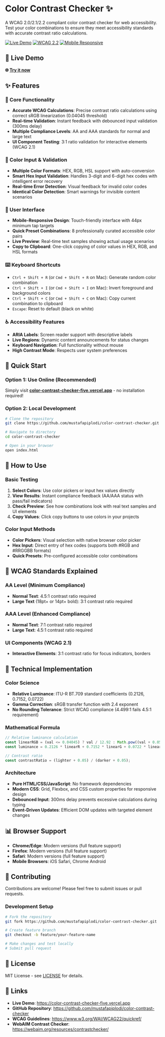 # Color Contrast Checker ✨

A WCAG 2.0/2.1/2.2 compliant color contrast checker for web accessibility. Test your color combinations to ensure they meet accessibility standards with accurate contrast ratio calculations.

[![Live Demo](https://img.shields.io/badge/Live%20Demo-Available-brightgreen)](https://color-contrast-checker-five.vercel.app)
[![WCAG 2.2](https://img.shields.io/badge/WCAG-2.2%20Compliant-blue)](https://www.w3.org/WAI/WCAG22/quickref/)
[![Mobile Responsive](https://img.shields.io/badge/Mobile-Responsive-orange)](https://color-contrast-checker-five.vercel.app)

## 🚀 Live Demo

**🌐 [Try it now](https://color-contrast-checker-five.vercel.app)**

## ✨ Features

### 🎯 Core Functionality
- **Accurate WCAG Calculations**: Precise contrast ratio calculations using correct sRGB linearization (0.04045 threshold)
- **Real-time Validation**: Instant feedback with debounced input validation (300ms delay)
- **Multiple Compliance Levels**: AA and AAA standards for normal and large text
- **UI Component Testing**: 3:1 ratio validation for interactive elements (WCAG 2.1)

### 🎨 Color Input & Validation
- **Multiple Color Formats**: HEX, RGB, HSL support with auto-conversion
- **Smart Hex Input Validation**: Handles 3-digit and 6-digit hex codes with intelligent error recovery
- **Real-time Error Detection**: Visual feedback for invalid color codes
- **Identical Color Detection**: Smart warnings for invisible content scenarios

### 📱 User Interface
- **Mobile-Responsive Design**: Touch-friendly interface with 44px minimum tap targets
- **Quick Preset Combinations**: 8 professionally curated accessible color pairs
- **Live Preview**: Real-time text samples showing actual usage scenarios
- **Copy to Clipboard**: One-click copying of color values in HEX, RGB, and HSL formats

### ⌨️ Keyboard Shortcuts
- `Ctrl + Shift + R` (or `Cmd + Shift + R` on Mac): Generate random color combination
- `Ctrl + Shift + I` (or `Cmd + Shift + I` on Mac): Invert foreground and background colors
- `Ctrl + Shift + C` (or `Cmd + Shift + C` on Mac): Copy current combination to clipboard
- `Escape`: Reset to default (black on white)

### ♿ Accessibility Features
- **ARIA Labels**: Screen reader support with descriptive labels
- **Live Regions**: Dynamic content announcements for status changes
- **Keyboard Navigation**: Full functionality without mouse
- **High Contrast Mode**: Respects user system preferences

## 🚀 Quick Start

### Option 1: Use Online (Recommended)
Simply visit **[color-contrast-checker-five.vercel.app](https://color-contrast-checker-five.vercel.app)** - no installation required!

### Option 2: Local Development
```bash
# Clone the repository
git clone https://github.com/mustafapiplodi/color-contrast-checker.git

# Navigate to directory
cd color-contrast-checker

# Open in your browser
open index.html
```

## 📖 How to Use

### Basic Testing
1. **Select Colors**: Use color pickers or input hex values directly
2. **View Results**: Instant compliance feedback (AA/AAA status with pass/fail indicators)
3. **Check Preview**: See how combinations look with real text samples and UI elements
4. **Copy Values**: Click copy buttons to use colors in your projects

### Color Input Methods
- **Color Pickers**: Visual selection with native browser color picker
- **Hex Input**: Direct entry of hex codes (supports both #RGB and #RRGGBB formats)
- **Quick Presets**: Pre-configured accessible color combinations

## 🧠 WCAG Standards Explained

### AA Level (Minimum Compliance)
- **Normal Text**: 4.5:1 contrast ratio required
- **Large Text** (18pt+ or 14pt+ bold): 3:1 contrast ratio required

### AAA Level (Enhanced Compliance)
- **Normal Text**: 7:1 contrast ratio required
- **Large Text**: 4.5:1 contrast ratio required

### UI Components (WCAG 2.1)
- **Interactive Elements**: 3:1 contrast ratio for focus indicators, borders

## 🔬 Technical Implementation

### Color Science
- **Relative Luminance**: ITU-R BT.709 standard coefficients (0.2126, 0.7152, 0.0722)
- **Gamma Correction**: sRGB transfer function with 2.4 exponent
- **No Rounding Tolerance**: Strict WCAG compliance (4.499:1 fails 4.5:1 requirement)

### Mathematical Formula
```javascript
// Relative luminance calculation
const linearRGB = (val <= 0.04045) ? val / 12.92 : Math.pow((val + 0.055) / 1.055, 2.4);
const luminance = 0.2126 * linearR + 0.7152 * linearG + 0.0722 * linearB;

// Contrast ratio
const contrastRatio = (lighter + 0.05) / (darker + 0.05);
```

### Architecture
- **Pure HTML/CSS/JavaScript**: No framework dependencies
- **Modern CSS**: Grid, Flexbox, and CSS custom properties for responsive design
- **Debounced Input**: 300ms delay prevents excessive calculations during typing
- **Event-Driven Updates**: Efficient DOM updates with targeted element changes

## 📊 Browser Support

- **Chrome/Edge**: Modern versions (full feature support)
- **Firefox**: Modern versions (full feature support)
- **Safari**: Modern versions (full feature support)
- **Mobile Browsers**: iOS Safari, Chrome Android

## 🤝 Contributing

Contributions are welcome! Please feel free to submit issues or pull requests.

### Development Setup
```bash
# Fork the repository
git fork https://github.com/mustafapiplodi/color-contrast-checker.git

# Create feature branch
git checkout -b feature/your-feature-name

# Make changes and test locally
# Submit pull request
```

## 📄 License

MIT License - see [LICENSE](LICENSE) for details.

## 🔗 Links

- **Live Demo**: https://color-contrast-checker-five.vercel.app
- **GitHub Repository**: https://github.com/mustafapiplodi/color-contrast-checker
- **WCAG Guidelines**: https://www.w3.org/WAI/WCAG22/quickref/
- **WebAIM Contrast Checker**: https://webaim.org/resources/contrastchecker/